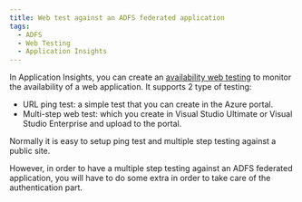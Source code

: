 ```yaml
---
title: Web test against an ADFS federated application
tags:
  - ADFS
  - Web Testing
  - Application Insights 
---
```

In Application Insights, you can create an [availability web testing](https://azure.microsoft.com/en-us/documentation/articles/app-insights-monitor-web-app-availability/) to monitor the availability of a web application. It supports 2 type of testing:
 - URL ping test: a simple test that you can create in the Azure portal.
 - Multi-step web test: which you create in Visual Studio Ultimate or Visual Studio Enterprise and upload to the portal.

Normally it is easy to setup ping test and multiple step testing against a public site.

However, in order to have a multiple step testing against an ADFS federated application, you will have to do some extra in order to take care of the authentication part.

<!-- more -->

 
